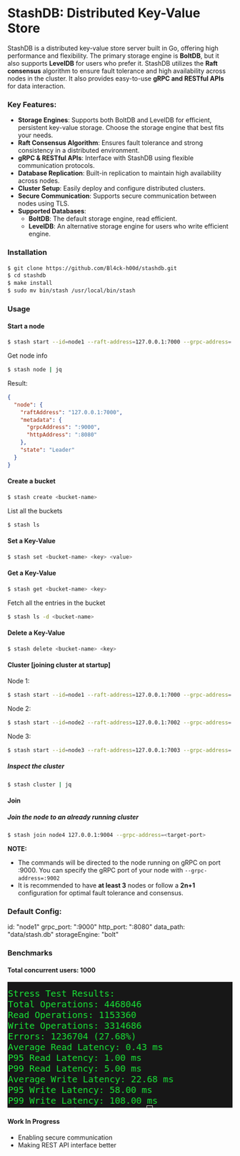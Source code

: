 # StashDB: Distributed Key-Value Store
StashDB is a distributed key-value store server built in Go, offering high performance and flexibility. The primary storage engine is **BoltDB**, but it also supports **LevelDB** for users who prefer it. StashDB utilizes the **Raft consensus** algorithm to ensure fault tolerance and high availability across nodes in the cluster. It also provides easy-to-use **gRPC and RESTful APIs** for data interaction.

### Key Features:
* **Storage Engines**: Supports both BoltDB and LevelDB for efficient, persistent key-value storage. Choose the storage engine that best fits your needs.
* **Raft Consensus Algorithm**: Ensures fault tolerance and strong consistency in a distributed environment.
* **gRPC & RESTful APIs**: Interface with StashDB using flexible communication protocols.
* **Database Replication**: Built-in replication to maintain high availability across nodes.
* **Cluster Setup**: Easily deploy and configure distributed clusters.
* **Secure Communication**: Supports secure communication between nodes using TLS.
* **Supported Databases**:
  - **BoltDB**: The default storage engine, read efficient.
  - **LevelDB**: An alternative storage engine for users who write efficient engine. 

### Installation

```bash
$ git clone https://github.com/Bl4ck-h00d/stashdb.git
$ cd stashdb
$ make install
$ sudo mv bin/stash /usr/local/bin/stash
```

### Usage

#### Start a node

```bash
$ stash start --id=node1 --raft-address=127.0.0.1:7000 --grpc-address=:9000 --data-dir=data/node1/ --storage-engine=levels 
```

Get node info

```bash
$ stash node | jq
```

Result:
```json
{
  "node": {
    "raftAddress": "127.0.0.1:7000",
    "metadata": {
      "grpcAddress": ":9000",
      "httpAddress": ":8080"
    },
    "state": "Leader"
  }
}
```

#### Create a bucket

```bash
$ stash create <bucket-name>
```

List all the buckets

```bash
$ stash ls
```

#### Set a Key-Value

```bash
$ stash set <bucket-name> <key> <value>
```

#### Get a Key-Value

```bash
$ stash get <bucket-name> <key>
```

Fetch all the entries in the bucket

```bash
$ stash ls -d <bucket-name>
```

#### Delete a Key-Value

```bash
$ stash delete <bucket-name> <key>
```

#### Cluster [joining cluster at startup]

Node 1:
```bash
$ stash start --id=node1 --raft-address=127.0.0.1:7000 --grpc-address=:9000 --data-dir=data/node1/ --storage-engine=levels
```

Node 2:
```bash
$ stash start --id=node2 --raft-address=127.0.0.1:7002 --grpc-address=:9002 --data-dir=data/node2/ --storage-engine=levels --peer-grpc-address=:9000
```

Node 3:
```bash
$ stash start --id=node3 --raft-address=127.0.0.1:7003 --grpc-address=:9003 --data-dir=data/node3/ --storage-engine=levels --peer-grpc-address=:9000
```

##### Inspect the cluster

```bash
$ stash cluster | jq
```

#### Join

##### Join the node to an already running cluster

```bash
$ stash join node4 127.0.0.1:9004 --grpc-address=<target-port>
```

**NOTE:** 
* The commands will be directed to the node running on gRPC on port :9000. You can specify the gRPC port of your node with `--grpc-address=:9002`
* It is recommended to have **at least 3** nodes or follow a **2n+1** configuration for optimal fault tolerance and consensus.


### Default Config:

id: "node1"
grpc_port: ":9000"
http_port: ":8080"
data_path: "data/stash.db"
storageEngine: "bolt" 

### Benchmarks

#### Total concurrent users: 1000

![alt text](assets/benchmarks.png)


#### Work In Progress
* Enabling secure communication
* Making REST API interface better
